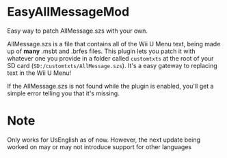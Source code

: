 # EasyAllMessageMod
Easy way to patch AllMessage.szs with your own.

AllMessage.szs is a file that contains all of the Wii U Menu text, being made up of **many** .msbt and .brfes files. This plugin lets you patch it with whatever one you provide in a folder called `customtxts` at the root of your SD card (`SD:/customtxts/AllMessage.szs`). It's a easy gateway to replacing text in the Wii U Menu!

If the AllMessage.szs is not found while the plugin is enabled, you'll get a simple error telling you that it's missing.

# Note
Only works for UsEnglish as of now. However, the next update being worked on may or may not introduce support for other languages
